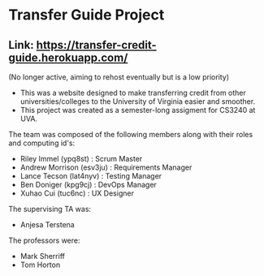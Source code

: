 # Transfer Guide Project
## Link: https://transfer-credit-guide.herokuapp.com/
(No longer active, aiming to rehost eventually but is a low priority)

- This was a website designed to make transferring credit from other universities/colleges to the University of Virginia easier and smoother. 
- This project was created as a semester-long assigment for CS3240 at UVA.

The team was composed of the following members along with their roles and computing id's:
- Riley Immel (ypq8st) : Scrum Master
- Andrew Morrison (esv3ju) : Requirements Manager
- Lance Tecson (lat4nyv) : Testing Manager
- Ben Doniger (kpg9cj) : DevOps Manager
- Xuhao Cui (tuc6nc) : UX Designer

The supervising TA was:
- Anjesa Terstena

The professors were:
- Mark Sherriff
- Tom Horton


